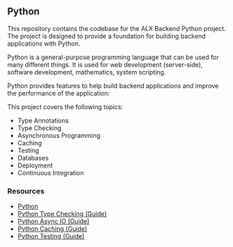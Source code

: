 ## Python

This repository contains the codebase for the ALX Backend Python project. The project is designed to provide a foundation for building backend applications with Python.

Python is a general-purpose programming language that can be used for many different things. 
It is used for web development (server-side), software development, mathematics, system scripting.

Python provides features to help build backend applications and improve the performance of the application:

This project covers the following topics:

- Type Annotations
- Type Checking
- Asynchronous Programming
- Caching
- Testing
- Databases
- Deployment
- Continuous Integration

### Resources

- [Python](https://www.python.org/)
- [Python Type Checking (Guide)](https://realpython.com/python-type-checking/)
- [Python Async IO (Guide)](https://realpython.com/async-io-python/)
- [Python Caching (Guide)](https://realpython.com/python-caching/)
- [Python Testing (Guide)](https://realpython.com/python-testing/)